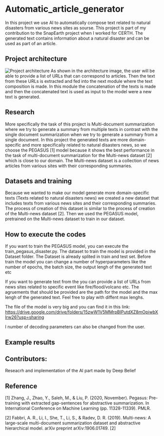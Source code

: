 # Automatic_article_generator

In this project we use AI to automatically compose text related to natural disasters from various news sites as sourse. This project is part of my contribution to the SnapEarth project when I worked for CERTH. The generated text contains information about a natural disaster and can be used as part of an article.

## Project architecture
![Project architecture](https://user-images.githubusercontent.com/46052843/172661217-11814181-2332-4ce7-a0ac-e413c01a8016.png)
As shown in the architecture image, the user will be able to provide a list of URLs that can correspond to articles. Then the text from these URLs is extracted and fed into the next module where the text composition is made. In this module the concatenation of the texts is made and then the concatenated text is used as input to the model were a new text is generated.

## Research 
More specifically the task of this project is Multi-document summarization where we try to generate a summary from multiple texts in contrast with the single document summarization when we try to generate a summary from a single document. In this project the generated texts are more domain-specific and more specifically related to natural disasters news, so we choose the PEGASUS [1] model because it shows the best performance in the task of multi-document summarization for the Multi-news dataset [2] which is close to our domain. The Multi-news dataset is a collection of news articles from various sites with their corresponding summaries. 

## Datasets and training
Because we wanted to make our model generate more domain-specific texts (Texts related to natural disasters news) we created a new dataset that includes texts from various news sites and their corresponding summaries. The process of creation of this dataset is similar to the process of creation of the Multi-news dataset [2]. Then we used the PEGASUS model, pretrained on the Multi-news dataset to train in our dataset.  

## How to execute the codes
If you want to train the PEGASUS model, you can execute the train_pegasus_disaster.py. The dataset to train the model is provided in the Dataset folder.
The Dataset is already splited in train and test set. Before train the model you can change a number of hyperparameters like the number of epochs, the batch size, 
the output lengh of the generated text etc

If you want to generate text from the you can provide a list of URLs from news sites related to specific event like fire/flood/volcano etc. The agruements that should be provided are the path for the model and the max lengh of the generated text. Feel free to play with diffent max lenghs. 

The file of the model is very big and you can find it in this link: https://drive.google.com/drive/folders/15zwW1V5MMrpBIPutdXZ8mOpiwbXIrw26?usp=sharing

I number of decoding parameters can also be changed from the user.

## Example results

## Contributors:
Reseacrh and implementation of the AI part made by Deep Belief



## Reference
[1] Zhang, J., Zhao, Y., Saleh, M., & Liu, P. (2020, November). Pegasus: Pre-training with extracted gap-sentences for abstractive summarization. In International Conference on Machine Learning (pp. 11328-11339). PMLR.

[2] Fabbri, A. R., Li, I., She, T., Li, S., & Radev, D. R. (2019). Multi-news: A large-scale multi-document summarization dataset and abstractive hierarchical model. arXiv preprint arXiv:1906.01749.
[2]
